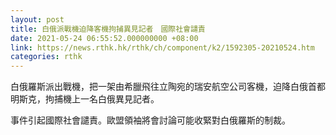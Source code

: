 ```yaml
---
layout: post
title: 白俄派戰機迫降客機拘捕異見記者　國際社會譴責
date: 2021-05-24 06:55:52.000000000 +08:00
link: https://news.rthk.hk/rthk/ch/component/k2/1592305-20210524.htm
categories: rthk
---
```


白俄羅斯派出戰機，把一架由希臘飛往立陶宛的瑞安航空公司客機，迫降白俄首都明斯克，拘捕機上一名白俄異見記者。

事件引起國際社會譴責。歐盟領袖將會討論可能收緊對白俄羅斯的制裁。

